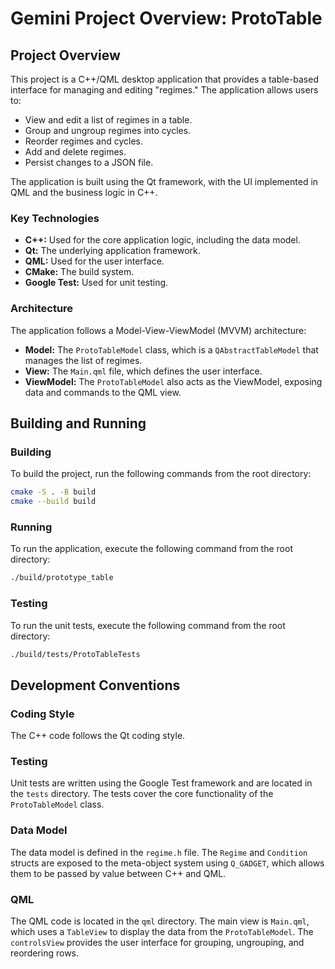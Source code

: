 # Gemini Project Overview: ProtoTable

## Project Overview

This project is a C++/QML desktop application that provides a table-based interface for managing and editing "regimes." The application allows users to:

*   View and edit a list of regimes in a table.
*   Group and ungroup regimes into cycles.
*   Reorder regimes and cycles.
*   Add and delete regimes.
*   Persist changes to a JSON file.

The application is built using the Qt framework, with the UI implemented in QML and the business logic in C++.

### Key Technologies

*   **C++:** Used for the core application logic, including the data model.
*   **Qt:** The underlying application framework.
*   **QML:** Used for the user interface.
*   **CMake:** The build system.
*   **Google Test:** Used for unit testing.

### Architecture

The application follows a Model-View-ViewModel (MVVM) architecture:

*   **Model:** The `ProtoTableModel` class, which is a `QAbstractTableModel` that manages the list of regimes.
*   **View:** The `Main.qml` file, which defines the user interface.
*   **ViewModel:** The `ProtoTableModel` also acts as the ViewModel, exposing data and commands to the QML view.

## Building and Running

### Building

To build the project, run the following commands from the root directory:

```bash
cmake -S . -B build
cmake --build build
```

### Running

To run the application, execute the following command from the root directory:

```bash
./build/prototype_table
```

### Testing

To run the unit tests, execute the following command from the root directory:

```bash
./build/tests/ProtoTableTests
```

## Development Conventions

### Coding Style

The C++ code follows the Qt coding style.

### Testing

Unit tests are written using the Google Test framework and are located in the `tests` directory. The tests cover the core functionality of the `ProtoTableModel` class.

### Data Model

The data model is defined in the `regime.h` file. The `Regime` and `Condition` structs are exposed to the meta-object system using `Q_GADGET`, which allows them to be passed by value between C++ and QML.

### QML

The QML code is located in the `qml` directory. The main view is `Main.qml`, which uses a `TableView` to display the data from the `ProtoTableModel`. The `controlsView` provides the user interface for grouping, ungrouping, and reordering rows.
